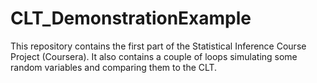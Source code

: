 # CLT_DemonstrationExample
 
This repository contains the first part of the Statistical Inference Course Project (Coursera). It also contains a couple of loops simulating some random variables and comparing them to the CLT. 
